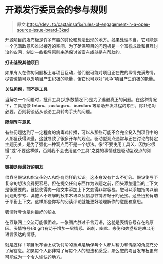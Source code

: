 # 开源发行委员会的参与规则

> 原文:[https://dev . to/captainsafia/rules-of-engagement-in-a-open-source-issue-board-3knd](https://dev.to/captainsafia/rules-of-engagement-in-an-open-source-issue-board-3knd)

开源项目的发布板是许多有趣的讨论和想法出现的地方。如果处理不当，它可能是一个充满敌意和难以接近的空间。为了确保项目的问题板是一个富有成效和相互讨论的空间，制定一些指导原则来确保讨论富有成效是有帮助的。

**打击诋毁其他项目**

如果有人在你的问题板上与项目互动，他们很可能对项目正在做的事情充满热情。尽管激情可以对项目产生积极的能量，但它也可以对“竞争”项目产生消极的能量。

**关注问题，而不是工具**

当解决一个问题时，批评工具(大多数情况下)是为了逃避真正的问题。在这种情况下，工具是像 linters、packagers、bundlers 等帮助开发过程的东西。除非绝对必要，否则将谈话从谈论工具转向手头的问题。

**限制驾车意见**

有些问题达到了一定程度的病毒式传播，可以从那些可能不会完全投入到项目中的人那里获得流量。这就导致了很多开车的观点。驱动型观点通常与正在讨论的特定主题无关，是为了强化一种观点而不是一个想法。像“不要使用工具 X，因为它很慢”或“不要这样做，否则我不会使用这个工具”之类的事情就是驱动型观点的例子。

**链接是你最好的朋友**

很容易假设和你交往的人和你有同样的知识。这本身没有什么不好的。假设使写下复杂的想法变得更容易，但在提交任何东西作为议题之前，回头添加适当的上下文是很重要的。链接使得向一段文本添加上下文变得非常容易。您可以添加指向以前问题的参考、其他人不理解的技术术语以及信息性博客帖子的链接。这些链接有助于平衡上下文，这样那些你写的阅读评论就能更好地理解你的意图和意思。

表情符号也是你最好的朋友

在互联网上交流可能很困难。一张图片胜过千言万语，这就是表情符号存在的原因。表情符号(和 gif)有助于增加一层情感。讽刺、幽默、悲伤和失望都是难以用语言表达的情感。

就是这样！项目发布会上成功讨论的重点是确保每个人都从智力和情感的角度充分了解信息。如果每个人都非常了解每个人的想法和感受，那么您的项目发布板更有可能成为一个令人愉快的地方。
